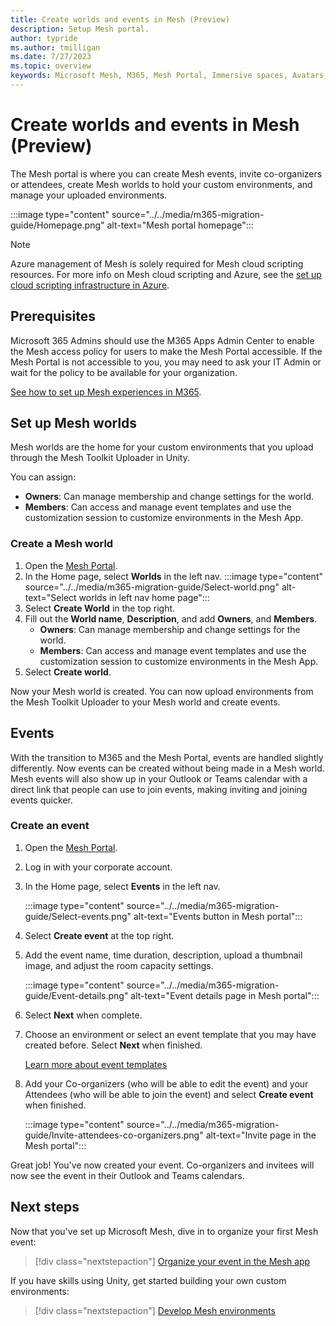 ```yaml
---
title: Create worlds and events in Mesh (Preview)
description: Setup Mesh portal.
author: typride
ms.author: tmilligan
ms.date: 7/27/2023
ms.topic: overview
keywords: Microsoft Mesh, M365, Mesh Portal, Immersive spaces, Avatars, getting started, documentation, features
---
```


# Create worlds and events in Mesh (Preview)

The Mesh portal is where you can create Mesh events, invite co-organizers or attendees, create Mesh worlds to hold your custom environments, and manage your uploaded environments.

:::image type="content" source="../../media/m365-migration-guide/Homepage.png" alt-text="Mesh portal homepage":::

> [!NOTE]
> Azure management of Mesh is solely required for Mesh cloud scripting resources. For more info on Mesh cloud scripting and Azure, see the [set up cloud scripting infrastructure in Azure](setup-cloud-scripting-infrastructure.md).

## Prerequisites

Microsoft 365 Admins should use the M365 Apps Admin Center to enable the Mesh access policy for users to make the Mesh Portal accessible. If the Mesh Portal is not accessible to you, you may need to ask your IT Admin or wait for the policy to be available for your organization.

[See how to set up Mesh experiences in M365](setup-m365-mesh.md).

## Set up Mesh worlds

Mesh worlds are the home for your custom environments that you upload through the Mesh Toolkit Uploader in Unity.

You can assign:

- **Owners**: Can manage membership and change settings for the world.
- **Members**: Can access and manage event templates and use the customization session to customize environments in the Mesh App.

### Create a Mesh world

1. Open the [Mesh Portal](https://portal.mesh.microsoft.com/).
1. In the Home page, select **Worlds** in the left nav.
    :::image type="content" source="../../media/m365-migration-guide/Select-world.png" alt-text="Select worlds in left nav home page":::
1. Select **Create World** in the top right.
1. Fill out the **World name**, **Description**, and add **Owners**, and **Members**.
    - **Owners**: Can manage membership and change settings for the world.
    - **Members**: Can access and manage event templates and use the customization session to customize environments in the Mesh App.
1. Select **Create world**.

Now your Mesh world is created. You can now upload environments from the Mesh Toolkit Uploader to your Mesh world and create events.

## Events

With the transition to M365 and the Mesh Portal, events are handled slightly differently. Now events can be created without being made in a Mesh world. Mesh events will also show up in your Outlook or Teams calendar with a direct link that people can use to join events, making inviting and joining events quicker.

### Create an event

1. Open the [Mesh Portal](https://portal.mesh.microsoft.com/).

1. Log in with your corporate account.

1. In the Home page, select **Events** in the left nav.

    :::image type="content" source="../../media/m365-migration-guide/Select-events.png" alt-text="Events button in Mesh portal":::

1. Select **Create event** at the top right.

1. Add the event name, time duration, description, upload a thumbnail image, and adjust the room capacity settings.

    :::image type="content" source="../../media/m365-migration-guide/Event-details.png" alt-text="Event details page in Mesh portal":::

1. Select **Next** when complete.

1. Choose an environment or select an event template that you may have created before. Select **Next** when finished.

    [Learn more about event templates](../../events-guide/create-template.md)

1. Add your Co-organizers (who will be able to edit the event) and your Attendees (who will be able to join the event) and select **Create event** when finished.

    :::image type="content" source="../../media/m365-migration-guide/Invite-attendees-co-organizers.png" alt-text="Invite page in the Mesh portal":::

Great job! You've now created your event. Co-organizers and invitees will now see the event in their Outlook and Teams calendars.

## Next steps

Now that you've set up Microsoft Mesh, dive in to organize your first Mesh event:

   > [!div class="nextstepaction"]
   > [Organize your event in the Mesh app](../../events-guide/events-overview.md)

If you have skills using Unity, get started building your own custom environments:

   > [!div class="nextstepaction"]
   > [Develop Mesh environments](../../Create/development-overview.md)
